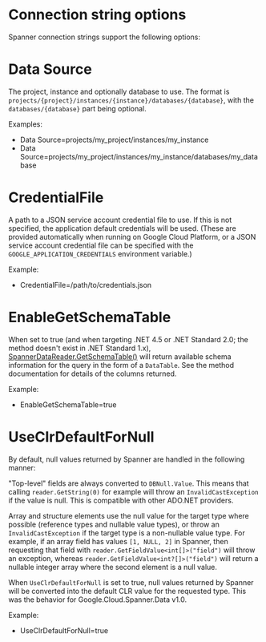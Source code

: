 # Connection string options

Spanner connection strings support the following options:

# Data Source

The project, instance and optionally database to use. The format is
`projects/{project}/instances/{instance}/databases/{database}`, with
the `databases/{database}` part being optional.

Examples:

- Data Source=projects/my_project/instances/my_instance
- Data Source=projects/my_project/instances/my_instance/databases/my_database

# CredentialFile

A path to a JSON service account credential file to use. If this is
not specified, the application default credentials will be used.
(These are provided automatically when running on Google Cloud
Platform, or a JSON service account credential file can be specified
with the `GOOGLE_APPLICATION_CREDENTIALS` environment variable.)

Example:

- CredentialFile=/path/to/credentials.json

# EnableGetSchemaTable

When set to true (and when targeting .NET 4.5 or .NET Standard 2.0;
the method doesn't exist in .NET Standard 1.x),
[SpannerDataReader.GetSchemaTable()](obj/api/Google.Cloud.Spanner.Data.SpannerDataReader.yml#Google_Cloud_Spanner_Data_SpannerDataReader_GetSchemaTable)
will return available schema information for the query in the form
of a `DataTable`. See the method documentation for details of the columns
returned.

Example:

- EnableGetSchemaTable=true

# UseClrDefaultForNull

By default, null values returned by Spanner are handled in the
following manner:

"Top-level" fields are always converted to `DBNull.Value`. This
means that calling `reader.GetString(0)` for example will throw an
`InvalidCastException` if the value is null. This is compatible
with other ADO.NET providers.

Array and structure elements use the null value for the target type
where possible (reference types and nullable value types), or throw
an `InvalidCastException` if the target type is a non-nullable value
type. For example, if an array field has values `[1, NULL, 2]` in Spanner,
then requesting that field with `reader.GetFieldValue<int[]>("field")` will
throw an exception, whereas `reader.GetFieldValue<int?[]>("field")`
will return a nullable integer array where the second element is a
null value.

When `UseClrDefaultForNull` is set to true, null values returned by
Spanner will be converted into the default CLR value for the
requested type. This was the behavior for Google.Cloud.Spanner.Data
v1.0.

Example:

- UseClrDefaultForNull=true
